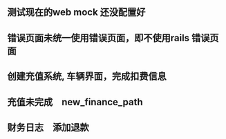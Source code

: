 ## 测试现在的web mock 还没配置好
 
## 错误页面未统一使用错误页面，即不使用rails 错误页面

## 创建充值系统, 车辆界面，完成扣费信息

## 充值未完成　new_finance_path

## 财务日志　添加退款